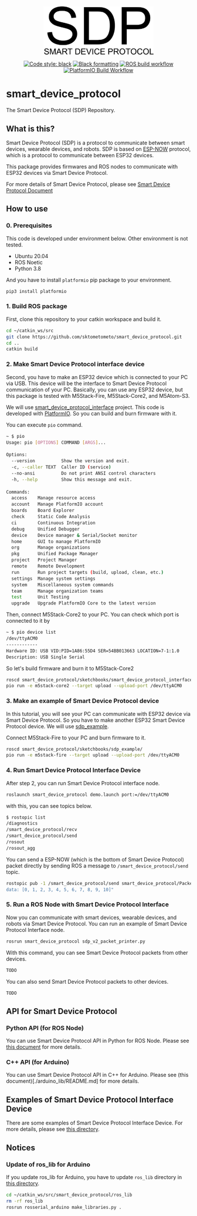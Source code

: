 <p align="center">
  <img src="./docs/sdp_logo_v1.png" width="300px" />
</p>

<div align="center">

[![Code style: black](https://img.shields.io/badge/code%20style-black-000000.svg)](https://github.com/psf/black)
[![Black formatting](https://github.com/sktometometo/smart_device_protocol/actions/workflows/python_black.yml/badge.svg)](https://github.com/sktometometo/smart_device_protocol/actions/workflows/python_black.yml)
[![ROS build workflow](https://github.com/sktometometo/smart_device_protocol/actions/workflows/catkin_build.yml/badge.svg)](https://github.com/sktometometo/smart_device_protocol/actions/workflows/catkin_build.yml)
[![PlatformIO Build Workflow](https://github.com/sktometometo/smart_device_protocol/actions/workflows/platformio.yml/badge.svg)](https://github.com/sktometometo/smart_device_protocol/actions/workflows/platformio.yml)

</div>

# smart_device_protocol

The Smart Device Protocol (SDP) Repository.

## What is this?

Smart Device Protocol (SDP) is a protocol to communicate between smart devices, wearable devices, and robots.
SDP is based on [ESP-NOW](https://docs.espressif.com/projects/esp-idf/en/latest/esp32/api-reference/network/esp_now.html) protocol, which is a protocol to communicate between ESP32 devices.

This package provides firmwares and ROS nodes to communicate with ESP32 devices via Smart Device Protocol.

For more details of Smart Device Protocol, please see [Smart Device Protocol Document](./docs/sdp.md)

## How to use

### 0. Prerequisites

This code is developed under environment below. Other environment is not tested.

- Ubuntu 20.04
- ROS Noetic
- Python 3.8

And you have to install `platformio` pip package to your environment.
  
  ```bash
  pip3 install platformio
  ```

### 1. Build ROS package

First, clone this repository to your catkin workspace and build it.

  ```bash
  cd ~/catkin_ws/src
  git clone https://github.com/sktometometo/smart_device_protocol.git
  cd ..
  catkin build
  ```

### 2. Make Smart Device Protocol interface device

Second, you have to make an ESP32 device which is connected to your PC via USB.
This device will be the interface to Smart Device Protocol communication of your PC.
Basically, you can use any ESP32 device, but this package is tested with M5Stack-Fire, M5Stack-Core2, and M5Atom-S3.

We will use [smart_device_protocol_interface](./sketchbooks/smart_device_protocol_interface) project.
This code is developed with [PlatformIO](https://platformio.org/). So you can build and burn firmware with it.

You can execute `pio` command.

  ```bash
  ~ $ pio
  Usage: pio [OPTIONS] COMMAND [ARGS]...

  Options:
    --version          Show the version and exit.
    -c, --caller TEXT  Caller ID (service)
    --no-ansi          Do not print ANSI control characters
    -h, --help         Show this message and exit.

  Commands:
    access    Manage resource access
    account   Manage PlatformIO account
    boards    Board Explorer
    check     Static Code Analysis
    ci        Continuous Integration
    debug     Unified Debugger
    device    Device manager & Serial/Socket monitor
    home      GUI to manage PlatformIO
    org       Manage organizations
    pkg       Unified Package Manager
    project   Project Manager
    remote    Remote Development
    run       Run project targets (build, upload, clean, etc.)
    settings  Manage system settings
    system    Miscellaneous system commands
    team      Manage organization teams
    test      Unit Testing
    upgrade   Upgrade PlatformIO Core to the latest version
  ```

Then, connect M5Stack-Core2 to your PC. You can check which port is connected to it by

  ```bash
  ~ $ pio device list
  /dev/ttyACM0
  ------------
  Hardware ID: USB VID:PID=1A86:55D4 SER=54BB013663 LOCATION=7-1:1.0
  Description: USB Single Serial
  ```

So let's build firmware and burn it to M5Stack-Core2

  ```bash
  roscd smart_device_protocol/sketchbooks/smart_device_protocol_interface/
  pio run -e m5stack-core2 --target upload --upload-port /dev/ttyACM0
  ```

### 3. Make an example of Smart Device Protocol device

In this tutorial, you will see your PC can communicate with ESP32 device via Smart Device Protocol. So you have to make another ESP32 Smart Device Protocol device.
We will use [sdp_example](./sketchbooks/sdp_example/).

Connect M5Stack-Fire to your PC and burn firmware to it.

  ```bash
  roscd smart_device_protocol/sketchbooks/sdp_example/
  pio run -e m5stack-fire --target upload --upload-port /dev/ttyACM0
  ```
  
### 4. Run Smart Device Protocol Interface Device

After step 2, you can run Smart Device Protocol interface node.

  ```bash
  roslaunch smart_device_protocol demo.launch port:=/dev/ttyACM0
  ```

with this, you can see topics below.

  ```bash
  $ rostopic list
  /diagnostics
  /smart_device_protocol/recv
  /smart_device_protocol/send
  /rosout
  /rosout_agg
  ```

You can send a ESP-NOW (which is the bottom of Smart Device Protocol) packet directly by sending ROS a message to `/smart_device_protocol/send` topic.

  ```bash
  rostopic pub -1 /smart_device_protocol/send smart_device_protocol/Packet "mac_address: [255, 255, 255, 255, 255, 255]
  data: [0, 1, 2, 3, 4, 5, 6, 7, 8, 9, 10]"
  ```

### 5. Run a ROS Node with Smart Device Protocol Interface

Now you can communicate with smart devices, wearable devices, and robots via Smart Device Protocol.
You can run an example of Smart Device Protocol Interface node.

  ```bash
  rosrun smart_device_protocol sdp_v2_packet_printer.py
  ```

With this command, you can see Smart Device Protocol packets from other devices.

  ```bash
  TODO
  ```

You can also send Smart Device Protocol packets to other devices.

  ```bash
  TODO
  ```

## API for Smart Device Protocol

### Python API (for ROS Node)

You can use Smart Device Protocol API in Python for ROS Node. Please see [this document](./docs/python.md) for more details.

### C++ API (for Arduino)

You can use Smart Device Protocol API in C++ for Arduino. Please see (this document)[./arduino_lib/README.md] for more details.

## Examples of Smart Device Protocol Interface Device

There are some examples of Smart Device Protocol Interface Device. For more details, please see [this directory](./sketchbooks/).

## Notices

### Update of ros_lib for Arduino

If you update ros_lib for Arduino, you have to update `ros_lib` directory in [this directory](./ros_lib/).

  ```bash
  cd ~/catkin_ws/src/smart_device_protocol/ros_lib
  rm -rf ros_lib
  rosrun rosserial_arduino make_libraries.py .
  ```